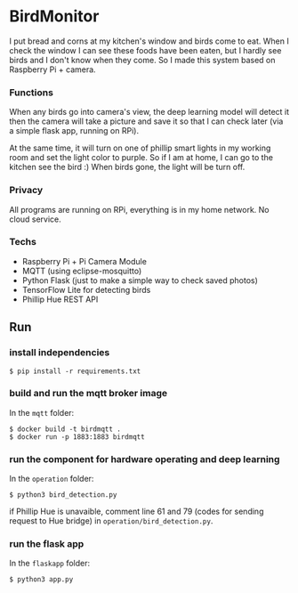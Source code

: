 # BirdMonitor

I put bread and corns at my kitchen's window and birds come to eat. When I check the window I can see these foods have been eaten, but I hardly see birds and I don't know when they come. So I made this system based on Raspberry Pi + camera. 

### Functions
When any birds go into camera's view, the deep learning model will detect it then the camera will take a picture and save it so that I can check later (via a simple flask app, running on RPi).

At the same time, it will turn on one of phillip smart lights in my working room and set the light color to purple. So if I am at home, I can go to the kitchen see the bird :)
When birds gone, the light will be turn off.

### Privacy
All programs are running on RPi, everything is in my home network. No cloud service.

### Techs
- Raspberry Pi + Pi Camera Module
- MQTT (using eclipse-mosquitto)
- Python Flask (just to make a simple way to check saved photos)
- TensorFlow Lite for detecting birds
- Phillip Hue REST API 

## Run
### install independencies
```shell
$ pip install -r requirements.txt
```
### build and run the mqtt broker image
In the `mqtt` folder:
```shell
$ docker build -t birdmqtt .
$ docker run -p 1883:1883 birdmqtt
```
### run the component for hardware operating and deep learning
In the `operation` folder:
```shell
$ python3 bird_detection.py
```
if Phillip Hue is unavaible, comment line 61 and 79 (codes for sending request to Hue bridge) in `operation/bird_detection.py`.
### run the flask app
In the `flaskapp` folder:
```shell
$ python3 app.py
```
